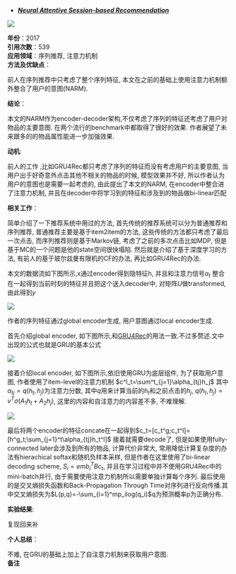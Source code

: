 + ***[Neural Attentive Session-based Recommendation](https://arxiv.org/abs/1711.04725v1)***   

![](https://paperrecord.oss-cn-shanghai.aliyuncs.com/202205051431748.PNG)

**年份**：2017  
**引用次数**：539  
**应用领域**：序列推荐, 注意力机制  
**方法及优缺点**：  

前人在序列推荐中只考虑了整个序列特征, 本文在之前的基础上使用注意力机制额外整合了用户的意图(NARM).  

**结论**：  

本文的NARM作为encoder-decoder架构,不仅考虑了序列的特征还考虑了用户对物品的主要意图. 在两个流行的benchmark中都取得了很好的效果. 作者展望了未来跟多的的物品属性能进一步加强效果.  

**动机**:

前人的工作 ,比如GRU4Rec都只考虑了序列的特征而没有考虑用户的主要意图, 当用户出于好奇意外点击其他不相关的物品的时候, 模型效果并不好,  所以作者认为用户的意图也是需要一起考虑的, 由此提出了本文的NARM, 在encoder中整合进了注意力机制, 并且在decoder中将学习到的特征和涉及到的物品做bi-linear匹配

**相关工作**： 

 简单介绍了一下推荐系统中用过的方法, 首先传统的推荐系统可以分为普通推荐和序列推荐, 普通推荐主要是基于item2item的方法, 这些传统的方法都只考虑了最后一次点击, 而序列推荐则是基于Markov链, 考虑了之前的多次点击比如MDP, 但是基于MC的一个问题是他的state空间很快塌陷. 然后就是介绍了基于深度学习的方法, 有前人的基于玻尔兹曼有限机的CF的办法, 再比如GRU4Rec的办法.

本文的数据流如下图所示,x通过encoder得到隐特征h, 并且和注意力信号$\alpha_t$ 整合在一起得到当前时刻的特征并且把这个送入decoder中, 对矩阵$U$做transformed, 由此得到$y$ 

![](https://paperrecord.oss-cn-shanghai.aliyuncs.com/202205051440710.PNG)

作者的序列特征通过global encoder生成, 用户意图通过local encoder生成.

首先介绍global encoder, 如下图所示,和[GRU4Rec](./Session-Based_Recommendations_with_recurrent_neural_networks.md)的用法一致.不过多赘述.文中出现的公式也就是GRU的基本公式

![](https://paperrecord.oss-cn-shanghai.aliyuncs.com/202205051452069.PNG)

接着介绍local encoder, 如下图所示,依旧使用GRU为底层组件, 为了获取用户意图, 作者使用了item-level的注意力机制 $c^l_t=\sum^t_{j=1}\alpha_{tj}h_j$ 其中$\alpha_{tj}=q(h_t, h_j)$为注意力分数, 其中$q$用来计算当前的$h_t$和之前点击的$h_j$, $q(h_t, h_j) = v^T\sigma(A_1h_t+A_2h_j)$, 这里的内容和自注意力的内容差不多, 不难理解.

![](https://paperrecord.oss-cn-shanghai.aliyuncs.com/202205051455599.PNG)

最后将两个encoder的特征concate在一起得到$c_t=[c_t^g;c_t^l]=[h^g_t;\sum_{j=1}^t\alpha_{tj}h_t^l]$ 接着就需要decode了, 但是如果使用fully-connected later会涉及到所有的物品, 计算代价非常大, 常用降低计算复杂度的办法有hierachical softax和随机负样本采样, 但是作者在这里使用了bi-linear decoding scheme, $S_i=emb_i^TBc_t$, 并且在学习过程中并不使用GRU4Rec中的mini-batch并行, 由于需要使用注意力机制所以需要单独计算每个序列. 最后使用的是交叉熵损失函数和Back-Propagation Through Time对序列进行反向传播.其中交叉熵损失为$L(p,q)=-\sum_{i=1}^mp_ilog(q_i)$q为预测概率p为正确分布.

**实验结果**:  

复现回来补

**个人总结**：

不难, 在GRU的基础上加上了自注意力机制来获取用户意图.  
**备注**  
